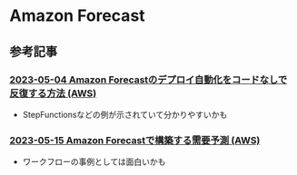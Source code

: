 # Amazon Forecast

## 参考記事

### [2023-05-04 Amazon Forecastのデプロイ自動化をコードなしで反復する方法 (AWS)](https://aws.amazon.com/jp/blogs/machine-learning/automate-the-deployment-of-an-amazon-forecast-time-series-forecasting-model/)

- StepFunctionsなどの例が示されていて分かりやすいかも

### [2023-05-15 Amazon Forecastで構築する需要予測 (AWS)](https://aws.amazon.com/jp/blogs/machine-learning/demand-forecasting-at-getir-built-with-amazon-forecast/)

- ワークフローの事例としては面白いかも